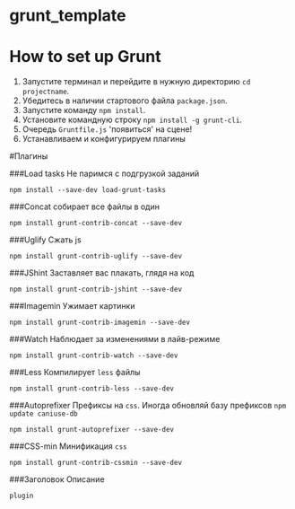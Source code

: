 grunt_template
==============

# How to set up Grunt

1. Запустите терминал и перейдите в нужную директорию `cd projectname`.
2. Убедитесь в наличии стартового файла `package.json`.
3. Запустите команду `npm install`.
4. Установите командную строку `npm install -g grunt-cli`.
5. Очередь `Gruntfile.js` 'появиться' на сцене!
6. Устанавливаем и конфигурируем плагины 

#Плагины

###Load tasks
Не паримся с подгрузкой заданий

```
npm install --save-dev load-grunt-tasks
```

###Concat
собирает все файлы в один

```
npm install grunt-contrib-concat --save-dev
```

###Uglify
Сжать js

```
npm install grunt-contrib-uglify --save-dev
```

###JShint
Заставляет вас плакать, глядя на код

```
npm install grunt-contrib-jshint --save-dev
```

###Imagemin
Ужимает картинки

```
npm install grunt-contrib-imagemin --save-dev
```

###Watch
Наблюдает за изменениями в лайв-режиме

```
npm install grunt-contrib-watch --save-dev
```

###Less
Компилирует `less` файлы

```
npm install grunt-contrib-less --save-dev
```

###Autoprefixer
Префиксы на `css`.
Иногда обновляй базу префиксов `npm update caniuse-db`

```
npm install grunt-autoprefixer --save-dev
```

###CSS-min
Минификация `css`

```
npm install grunt-contrib-cssmin --save-dev
```

###Заголовок
Описание

```
plugin
```
